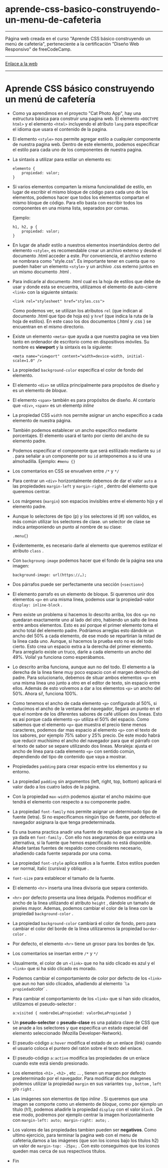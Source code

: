 # aprende-css-basico-construyendo-un-menu-de-cafeteria

---

Página web creada en el curso "Aprende CSS básico construyendo un menú de
cafetería", perteneciente a la certificación "Diseño Web Responsivo" de
freeCodeCamp.

---

[Enlace a la web](https://cafe-menu-bde.netlify.app/)

---

# Aprende CSS básico construyendo un menú de cafetería

- Como ya aprendimos en el proyecto "Cat Photo App", hay una estructura básica para construir una pagina web. El elemento `<DOCTYPE html>` y el elemento `<html>` incluyendo el atributo `lang`  para especificar el idioma que usara el contenido de la pagina.

- El elemento `<style>` nos permite agregar estilo a cualquier componente de nuestra pagina web. Dentro de este elemento, podemos especificar el estilo para cada uno de los componentes de nuestra pagina.

- La sintaxis a utilizar para  estilar un elemento es:

  	```
	elemento {
		propiedad: valor;
	}
	```
   
- Si varios elementos comparten la misma funcionalidad de estilo, en lugar de escribir el mismo bloque de código para cada uno de los elementos, podemos hacer que todos los elementos compartan el mismo bloque de código. Para ello basta con escribir todos los componentes en una misma lista, separados por comas.

	Ejemplo:
	```
	h1, h2, p {
		propiedad: valor;
	}
	```
 
- En lugar de añadir estilo a nuestros elementos insertándolos dentro del elemento `<style>`, es recomendable crear un archivo externo y desde el documento .html acceder a este. Por conveniencia, el archivo externo se nombrara como "style.css". Es importante tener en cuenta que no pueden haber un elemento `<style>` y un archivo .css externo juntos en un mismo documento .html .

- Para indicarle al documento .html  cual es la hoja de estilos que debe de usar y donde esta se encuentra, utilizamos el elemento de auto-cierre `<link>` con la siguiente sintaxis:

  	```
	<link rel="stylesheet" href="styles.css">
   	```
   
	Como podemos ver, se utilizan los atributos `rel` (que indican al documento .html  que tipo de hoja es) y `href` (que indica la ruta de la hoja de 		estilos). En este caso los dos documentos (.html y .css ) se encuentran en el mismo directorio.

- Existe un elemento `<meta>` que ayuda a que nuestra pagina se vea bien tanto en ordenador de escritorio como en dispositivos móviles. Su nombre es **viewport**  y la sintaxis es la siguiente:

  	```
	<meta name="viewport" content="width=device-width, initial-scale=1.0" />
   	```

- La propiedad `background-color` especifica el color de fondo del elemento.

- El elemento `<div>` se utiliza principalmente para propósitos de diseño y es un elemento de _bloque_.
  
- El elemento `<span>` también es para propósitos de diseño. Al contario que `<div>`, `<span>` es un elementp _inline_

- La propiedad CSS `width` nos permite asignar un ancho especifico a cada elemento de nuestra página.

- También podemos establecer un ancho especifico mediante porcentajes. El elemento usará el tanto por ciento del ancho de su elemento padre.

- Podemos especificar el componente que será estilizado mediante su `id` . para señalar a un componente por su `id` anteponemos a su id  una almohadilla.
	Ejemplo:
		```
		#menu {}
  		```

- Los comentarios en CSS se envuelven entre `/*`  y  `*/`

- Para centrar un `<div>` horizontalmente debemos de dar el valor `auto`  a las propiedades `margin-left`  y  `margin-right` , dentro del elemento que queremos centrar.

- Los márgenes (`margin`) son espacios invisibles entre el elemento hijo y el elemento padre.

- Aunque lo selectores de tipo (p) y los selectores id (#) son validos, es más común utilizar los selectores de clase. un selector de clase se indica anteponiendo un punto al nombre de su clase:
  	```
	.menu{}
   	```

- Evidentemente, es necesario darle al elemento que queremos estilizar el atributo `class` .

- Con `backgroung-image` podemos hacer que el fondo de la página sea una imagen:
  	```
	background-image: url(https://…);
   	```

- Dos párrafos puede ser perfectamente una sección (`<section>`)

- El elemento parrafo es un elemento de bloque. Si queremos unir dos elementos `<p>` en una misma linea, podemos usar la propiedad-valor `display: inline-block` .

- Pero existe un problema si hacemos lo descrito arriba, los dos `<p>` no quedaran exactamente uno al lado del otro, habiendo un salto de linea entre ambos elementos. Esto es así porque el primer elemento toma el ancho total del elemento padre. Podríamos arreglas esto dándole un ancho del 50% a cada elemento, de ese modo se repartirían la mitad de la linea cada uno. Aunque, si hacemos la prueba esto no es del todo cierto. Esto crea un espacio extra a la derecha del primer elemento. Para arreglarlo existe un truco, darle a cada elemento un ancho del 49%. Voila! ya funciona como esperábamos.

- Lo descrito arriba funciona, aunque aun no del todo. El elemento a la derecha de la linea tiene muy poco espacio con el margen derecho del padre. Para solucionarlo, debemos de situar ambos elementos `<p>` en una misma linea uno junto a otro en el editor de texto, sin espacio entre ellos.  Además de esto volvemos a dar a los elementos `<p>` un ancho del 50%. Ahora si!, funciona 100%.

- Como tenemos el ancho de cada elemento `<p>` configurado al 50%, si reducimos el ancho de la ventana del navegador, llegará un punto en el que el nombre de los diferentes sabores de café utilicen dos lineas. Esto es así porque cada elemento `<p>` utiliza el 50% del espacio. Como sabemos que el elemento `<p>`  que muestra el precio tiene menos caracteres, podemos dar mas espacio al elemento `<p>` con el texto de los sabores, por ejemplo 75% sabor y 25% precio. De este modo habrá que reducir muchísimo el ancho del navegador para que el párrafo con el texto de sabor se separe utilizando dos lineas. Moraleja: ajusta el ancho de línea para cada elemento `<p>` con sentido común, dependiendo del tipo de contenido que vaya a mostrar.

- Propiedades `padding`  para crear espacio entre los elementos y su entorno.

- La propiedad `padding` sin argumentos (left, right, top, bottom) aplicará el valor dado a los cuatro lados de la página.

- Con la propiedad `max-width` podemos ajustar el ancho máximo que tendrá el elemento con respecto a su componente padre.

- La propiedad `font-family`  nos permite asignar un determinado tipo de fuente (letra). Si no especificamos ningún tipo de fuente, por defecto el navegador asignara la que tenga predeterminada.

- Es una buena practica anadir una fuente de resplado que acompane a la ya dada en `font-family` . Con ello nos aseguramos de que exista una alternativa, si la fuente que hemos especificado no está disponible. Añade tantas fuentes de respaldo como consideres necesario, añadiendo cada fuente separada por una coma.

- La propiedad `font-style`  aplica estilos a la fuente. Estos estilos pueden ser normal, italic (cursiva) y oblique .

- `font-size` para establecer el tamaño de la fuente.

- El elemento `<hr>` inserta una linea divisoria que separa contenido.

- `<hr>`  por defecto presenta una linea delgada. Podemos modificar el ancho de la linea utilizando el atributo `height` , dándole un tamaño de pixeles mayor. 	Ademas, podemos cambiar el color de la linea con la propiedad `background-color` .

- La propiedad `background-color` cambiará el color de fondo, pero para cambiar el color del borde de la línea utilizaremos la propiedad `border-color` .

- Por defecto, el elemento `<hr>` tiene un grosor para los bordes de 1px.

- Los comentarios se insertan entre `/*` y `*/` 

- Usualmente, el color de un `<link>` que no ha sido clicado es azul y el `<link>` que si ha sido clicado es morado.

- Podemos cambiar el comportamiento de color por defecto de los `<link>` que aun no han sido clicados, añadiendo al elemento ´<a>` la propiedad `color` .

- Para cambiar el comportamiento de los `<link>` que si han sido clicados, utilizamos el pseudo-selector :
  	```
	a:visited { nombreDeLaPropiedad: valorDeLaPropiedad }
   	``` 

- Un **pseudo-selector** o **pseudo-clase** es una palabra clave de CSS que se anade a los selectores y que especifica un estado especial del elemento 		seleccionado (Mozilla Developer-Network).

- El pseudo-código `a:hover`  modifica el estado de un enlace (link) cuando el usuario coloca el puntero del ratón sobre el texto del enlace.

- El pseudo-código `a:active`  modifica las propiedades de un enlace cuando este está siendo presionado.

- Los elementos `<h1>` , `<h2>` , etc … , tienen un margen por defecto predeterminado por el navegador. Para modificar dichos margenes podemos utilizar la propiedad `margin`  en sus variantes `top` , `bottom` , `left`  y/o `right` .

- Las imágenes son elementos de tipo _inline_ . Si queremos que una imagen se comporte como un elemento de _bloque_, como por ejemplo un título (h1), podemos añadirle la propiedad `display`  con el valor `block` . De ese modo, podremos por ejemplo centrar la imagen horizontalmente con `margin-left: auto; margin-right: auto;` .

- Los valores de las propiedades tambien pueden ser **negativos**. Como ultimo ejercicio, para terminar la pagina web con el menu de cafeteria,damos a las imágenes (que son los iconos bajo los titulos h2) un valor de `margin-top: -25px;` . Con esto conseguimos que los iconos queden mas cerca de sus respectivos títulos.

- Fin
